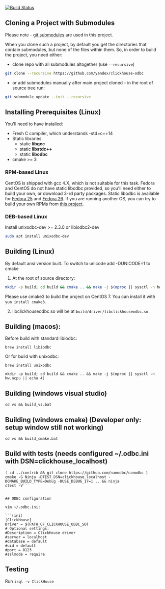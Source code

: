 [![Build Status](https://travis-ci.org/yandex/ClickHouse.svg?branch=master)](https://travis-ci.org/yandex/clickhouse-odbc)

## Cloning a Project with Submodules

Please note - [git submodules](https://git-scm.com/book/en/v2/Git-Tools-Submodules) are used in this project. 

When you clone such a project, by default you get the directories that contain submodules, but none of the files within them.
So, in order to build the project, you need either:
  * clone repo with all submodules altogether (use `--recursive`)
```bash
git clone --recursive https://github.com/yandex/clickhouse-odbc
```
  * or add submodules manually after main project cloned - in the root of source tree run:
```bash
git submodule update --init --recursive
```

## Installing Prerequisites (Linux)

You'll need to have installed:
  * Fresh C compiler, which understands -std=c++14
  * Static libraries 
    * static **libgcc**
    * static **libstdc++**
    * static **libodbc**
  * cmake >= 3

### RPM-based Linux
CentOS is shipped with gcc 4.X, which is not suitable for this task.
Fedora and CentOS do not have static libodbc provided, so you'll need either to build your own, or download 3-rd party packages.
Static libodbc is available for [Fedora 25](https://github.com/Altinity/unixODBC/tree/master/RPMS/Fedora25) and [Fedora 26](https://github.com/Altinity/unixODBC/tree/master/RPMS/Fedora26).
If you are running another OS, you can try to build your own RPMs from [this project](https://github.com/Altinity/unixODBC).

### DEB-based Linux
Install unixodbc-dev >= 2.3.0 or libiodbc2-dev
```bash
sudo apt install unixodbc-dev
```

## Building (Linux)

By default ansi version built. To switch to unicode add -DUNICODE=1 to cmake

1. At the root of source directory:
```bash
mkdir -p build; cd build && cmake .. && make -j $(nproc || sysctl -n hw.ncpu || echo 4)
```
Please use cmake3 to build the project on CentOS 7. You can install it with `yum install cmake3`.

2. libclickhouseodbc.so will be at ```build/driver/libclickhouseodbc.so```


## Building (macos):
Before build with standard libiodbc:
```
brew install libiodbc
```
Or for build with unixodbc:
```
brew install unixodbc
```

```
mkdir -p build; cd build && cmake .. && make -j $(nproc || sysctl -n hw.ncpu || echo 4)
```

## Building (windows visual studio)
```cd vs && build_vs.bat```


## Building (windows cmake) (Developer only: setup window still not working)
```cd vs && build_cmake.bat```


## Build with tests (needs configured ~/.odbc.ini with DSN=clickhouse_localhost)
```mkdir -p build; cd build
( cd ../contrib && git clone https://github.com/nanodbc/nanodbc )
cmake -G Ninja -DTEST_DSN=clickhouse_localhost -DCMAKE_BUILD_TYPE=Debug -DUSE_DEBUG_17=1 .. && ninja
ctest -V```


## ODBC configuration

vim ~/.odbc.ini:

```(ini)
[ClickHouse]
Driver = $(PATH_OF_CLICKHOUSE_ODBC_SO)
# Optional settings:
#Description = ClickHouse driver
#server = localhost
#database = default
#uid = default
#port = 8123
#sslmode = require
```

## Testing
Run ```isql -v ClickHouse```
